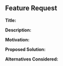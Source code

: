 ## Feature Request

**Title:**

**Description:**

**Motivation:**

**Proposed Solution:**

**Alternatives Considered:**
